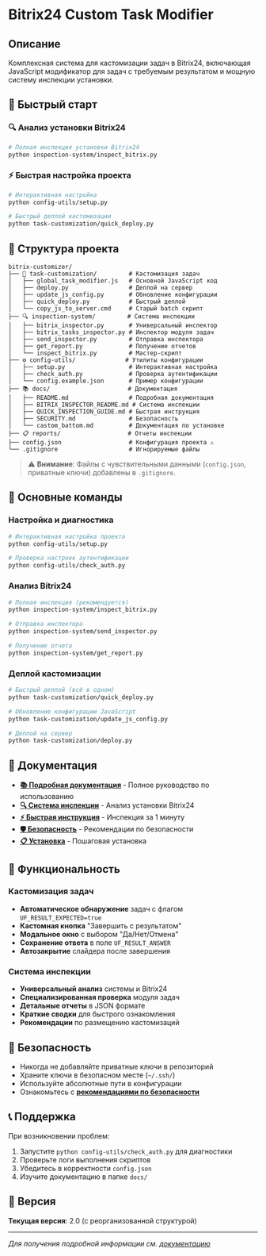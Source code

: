 # Bitrix24 Custom Task Modifier

## Описание

Комплексная система для кастомизации задач в Bitrix24, включающая JavaScript модификатор для задач с требуемым результатом и мощную систему инспекции установки.

## 🚀 Быстрый старт

### 🔍 Анализ установки Bitrix24

```bash
# Полная инспекция установки Bitrix24
python inspection-system/inspect_bitrix.py
```

### ⚡ Быстрая настройка проекта

```bash
# Интерактивная настройка
python config-utils/setup.py

# Быстрый деплой кастомизации
python task-customization/quick_deploy.py
```

## 📁 Структура проекта

```
bitrix-customizer/
├── 🎯 task-customization/         # Кастомизация задач
│   ├── global_task_modifier.js   # Основной JavaScript код
│   ├── deploy.py                 # Деплой на сервер
│   ├── update_js_config.py       # Обновление конфигурации
│   ├── quick_deploy.py           # Быстрый деплой
│   └── copy_js_to_server.cmd     # Старый batch скрипт
├── 🔍 inspection-system/         # Система инспекции
│   ├── bitrix_inspector.py       # Универсальный инспектор
│   ├── bitrix_tasks_inspector.py # Инспектор модуля задач
│   ├── send_inspector.py         # Отправка инспектора
│   ├── get_report.py             # Получение отчетов
│   └── inspect_bitrix.py         # Мастер-скрипт
├── ⚙️ config-utils/              # Утилиты конфигурации
│   ├── setup.py                  # Интерактивная настройка
│   ├── check_auth.py             # Проверка аутентификации
│   └── config.example.json       # Пример конфигурации
├── 📚 docs/                      # Документация
│   ├── README.md                 # Подробная документация
│   ├── BITRIX_INSPECTOR_README.md # Система инспекции
│   ├── QUICK_INSPECTION_GUIDE.md # Быстрая инструкция
│   ├── SECURITY.md               # Безопасность
│   └── castom_battom.md          # Документация по установке
├── 📋 reports/                   # Отчеты инспекции
├── config.json                   # Конфигурация проекта ⚠️
└── .gitignore                    # Игнорируемые файлы
```

> ⚠️ **Внимание**: Файлы с чувствительными данными (`config.json`, приватные ключи) добавлены в `.gitignore`.

## 🔧 Основные команды

### Настройка и диагностика

```bash
# Интерактивная настройка проекта
python config-utils/setup.py

# Проверка настроек аутентификации
python config-utils/check_auth.py
```

### Анализ Bitrix24

```bash
# Полная инспекция (рекомендуется)
python inspection-system/inspect_bitrix.py

# Отправка инспектора
python inspection-system/send_inspector.py

# Получение отчета
python inspection-system/get_report.py
```

### Деплой кастомизации

```bash
# Быстрый деплой (всё в одном)
python task-customization/quick_deploy.py

# Обновление конфигурации JavaScript
python task-customization/update_js_config.py

# Деплой на сервер
python task-customization/deploy.py
```

## 📖 Документация

- **[📚 Подробная документация](docs/README.md)** - Полное руководство по использованию
- **[🔍 Система инспекции](docs/BITRIX_INSPECTOR_README.md)** - Анализ установки Bitrix24
- **[⚡ Быстрая инструкция](docs/QUICK_INSPECTION_GUIDE.md)** - Инспекция за 1 минуту
- **[🛡️ Безопасность](docs/SECURITY.md)** - Рекомендации по безопасности
- **[📋 Установка](docs/castom_battom.md)** - Пошаговая установка

## 🎯 Функциональность

### Кастомизация задач
- **Автоматическое обнаружение** задач с флагом `UF_RESULT_EXPECTED=true`
- **Кастомная кнопка** "Завершить с результатом"
- **Модальное окно** с выбором "Да/Нет/Отмена"
- **Сохранение ответа** в поле `UF_RESULT_ANSWER`
- **Автозакрытие** слайдера после завершения

### Система инспекции
- **Универсальный анализ** системы и Bitrix24
- **Специализированная проверка** модуля задач
- **Детальные отчеты** в JSON формате
- **Краткие сводки** для быстрого ознакомления
- **Рекомендации** по размещению кастомизаций

## 🔐 Безопасность

- Никогда не добавляйте приватные ключи в репозиторий
- Храните ключи в безопасном месте (`~/.ssh/`)
- Используйте абсолютные пути в конфигурации
- Ознакомьтесь с **[рекомендациями по безопасности](docs/SECURITY.md)**

## 📞 Поддержка

При возникновении проблем:

1. Запустите `python config-utils/check_auth.py` для диагностики
2. Проверьте логи выполнения скриптов
3. Убедитесь в корректности `config.json`
4. Изучите документацию в папке `docs/`

## 🎉 Версия

**Текущая версия**: 2.0 (с реорганизованной структурой)

---

*Для получения подробной информации см. [документацию](docs/README.md)* 